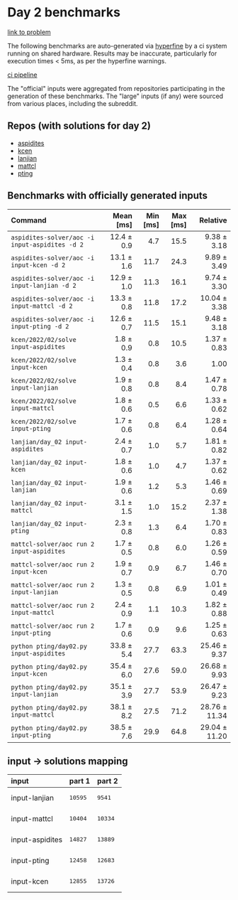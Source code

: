 # Day 2 benchmarks

[link to problem](http://adventofcode.com/2022/day/2)

The following benchmarks are auto-generated via [hyperfine](https://github.com/sharkdp/hyperfine) by a ci system running on shared hardware. Results may be inaccurate, particularly for execution times < 5ms, as per the hyperfine warnings.

[ci pipeline](http://ci.papercode.net:8080/teams/aoc2022/pipelines/aoc-compare-2022)

The "official" inputs were aggregated from repositories participating in the generation of these benchmarks. The "large" inputs (if any) were sourced from various places, including the subreddit.

## Repos (with solutions for day 2)


- [aspidites](https://github.com/aspidites/aoc2022)
- [kcen](https://github.com/kcen/AdventOfCode)
- [lanjian](https://github.com/LanJian/aoc-2022)
- [mattcl](https://github.com/mattcl/aoc2022)
- [pting](https://github.com/pting/aoc2022)

## Benchmarks with officially generated inputs
| Command | Mean [ms] | Min [ms] | Max [ms] | Relative |
|:---|---:|---:|---:|---:|
| `aspidites-solver/aoc -i input-aspidites -d 2` | 12.4 ± 0.9 | 4.7 | 15.5 | 9.38 ± 3.18 |
| `aspidites-solver/aoc -i input-kcen -d 2` | 13.1 ± 1.6 | 11.7 | 24.3 | 9.89 ± 3.49 |
| `aspidites-solver/aoc -i input-lanjian -d 2` | 12.9 ± 1.0 | 11.3 | 16.1 | 9.74 ± 3.30 |
| `aspidites-solver/aoc -i input-mattcl -d 2` | 13.3 ± 0.8 | 11.8 | 17.2 | 10.04 ± 3.38 |
| `aspidites-solver/aoc -i input-pting -d 2` | 12.6 ± 0.7 | 11.5 | 15.1 | 9.48 ± 3.18 |
| `kcen/2022/02/solve input-aspidites` | 1.8 ± 0.9 | 0.8 | 10.5 | 1.37 ± 0.83 |
| `kcen/2022/02/solve input-kcen` | 1.3 ± 0.4 | 0.8 | 3.6 | 1.00 |
| `kcen/2022/02/solve input-lanjian` | 1.9 ± 0.8 | 0.8 | 8.4 | 1.47 ± 0.78 |
| `kcen/2022/02/solve input-mattcl` | 1.8 ± 0.6 | 0.5 | 6.6 | 1.33 ± 0.62 |
| `kcen/2022/02/solve input-pting` | 1.7 ± 0.6 | 0.8 | 6.4 | 1.28 ± 0.64 |
| `lanjian/day_02 input-aspidites` | 2.4 ± 0.7 | 1.0 | 5.7 | 1.81 ± 0.82 |
| `lanjian/day_02 input-kcen` | 1.8 ± 0.6 | 1.0 | 4.7 | 1.37 ± 0.62 |
| `lanjian/day_02 input-lanjian` | 1.9 ± 0.6 | 1.2 | 5.3 | 1.46 ± 0.69 |
| `lanjian/day_02 input-mattcl` | 3.1 ± 1.5 | 1.0 | 15.2 | 2.37 ± 1.38 |
| `lanjian/day_02 input-pting` | 2.3 ± 0.8 | 1.3 | 6.4 | 1.70 ± 0.83 |
| `mattcl-solver/aoc run 2 input-aspidites` | 1.7 ± 0.5 | 0.8 | 6.0 | 1.26 ± 0.59 |
| `mattcl-solver/aoc run 2 input-kcen` | 1.9 ± 0.7 | 0.9 | 6.7 | 1.46 ± 0.70 |
| `mattcl-solver/aoc run 2 input-lanjian` | 1.3 ± 0.5 | 0.8 | 6.9 | 1.01 ± 0.49 |
| `mattcl-solver/aoc run 2 input-mattcl` | 2.4 ± 0.9 | 1.1 | 10.3 | 1.82 ± 0.88 |
| `mattcl-solver/aoc run 2 input-pting` | 1.7 ± 0.6 | 0.9 | 9.6 | 1.25 ± 0.63 |
| `python pting/day02.py input-aspidites` | 33.8 ± 5.4 | 27.7 | 63.3 | 25.46 ± 9.37 |
| `python pting/day02.py input-kcen` | 35.4 ± 6.0 | 27.6 | 59.0 | 26.68 ± 9.93 |
| `python pting/day02.py input-lanjian` | 35.1 ± 3.9 | 27.7 | 53.9 | 26.47 ± 9.23 |
| `python pting/day02.py input-mattcl` | 38.1 ± 8.2 | 27.5 | 71.2 | 28.76 ± 11.34 |
| `python pting/day02.py input-pting` | 38.5 ± 7.6 | 29.9 | 64.8 | 29.04 ± 11.20 |

## input -> solutions mapping
|input|part 1|part 2|
|:---|:---|:---|
|input-lanjian|<pre>10595</pre>|<pre>9541</pre>|
|input-mattcl|<pre>10404</pre>|<pre>10334</pre>|
|input-aspidites|<pre>14827</pre>|<pre>13889</pre>|
|input-pting|<pre>12458</pre>|<pre>12683</pre>|
|input-kcen|<pre>12855</pre>|<pre>13726</pre>|
